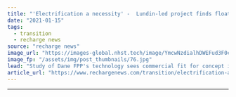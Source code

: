 ```yaml
---
title: "'Electrification a necessity' -  Lundin-led project finds floating wind-wave works for offshore oil future"
date: "2021-01-15"
tags: 
  - transition
  - recharge news
source: "recharge news"
image_url: "https://images-global.nhst.tech/image/YmcwNzdialhDWEFud3F0c0VtSDBTMUc1Ujg2SzBrUGg4NGFScjAvZllUOD0=/nhst/binary/6254563e50a50ab5a0c73765de220ebd"
image_fp: "/assets/img/post_thumbnails/76.jpg"
lead: "Study of Dane FPP's technology sees commercial fit for concept in intermittent or baseload power supply for hydrocarbon production at sea"
article_url: "https://www.rechargenews.com/transition/electrification-a-necessity-lundin-led-project-finds-floating-wind-wave-works-for-offshore-oil-future/2-1-945787"
---
```


---
